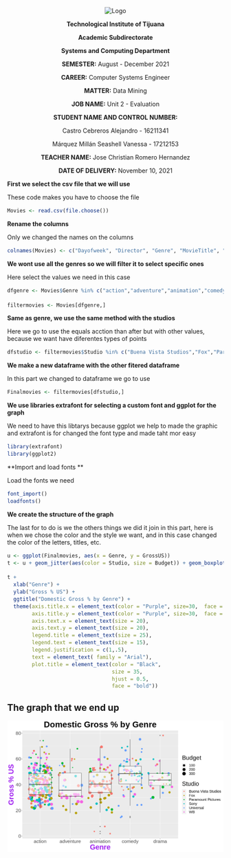 <div align="center">
<img alt="Logo" src="https://www.tijuana.tecnm.mx/wp-content/themes/tecnm/images/logo_TECT.png" width=250 height=250>
</p>

**Technological Institute of Tijuana** 

**Academic Subdirectorate** 

**Systems and Computing Department** 

**SEMESTER:** 
August - December 2021

**CAREER:** 
Computer Systems Engineer

**MATTER:** 
Data Mining

**JOB NAME:** 
Unit 2 - Evaluation

**STUDENT NAME AND CONTROL NUMBER:** 


Castro Cebreros Alejandro - 16211341 

Márquez Millán Seashell Vanessa - 17212153

**TEACHER NAME:** 
Jose Christian Romero Hernandez

**DATE OF DELIVERY:** 
November 10, 2021

</div>

**First we select the csv file that we will use**

These code makes you have to choose the file
```R 
Movies <- read.csv(file.choose())
```

**Rename the columns**

Only we changed the names on the columns
```R
colnames(Movies) <- c("Dayofweek", "Director", "Genre", "MovieTitle", "RealseDate", "Studio", "AdjustedGroosMill","Budget", "GrossMill","IMDbRating", "MovieLensRating", "OverseasMill","Overseas", "ProfitMill", "Profit", "RuntimeMin", "UsMill", "GrossUS")
```

**We wont use all the genres so we will filter it to select specific ones**

Here select the values we need in this case
```R
dfgenre <- Movies$Genre %in% c("action","adventure","animation","comedy","drama")

filtermovies <- Movies[dfgenre,]
```

**Same as genre, we use the same method with the studios**

Here we go to use the equals acction than after but with other values, because we want have diferentes types of points
```R
dfstudio <- filtermovies$Studio %in% c("Buena Vista Studios","Fox","Paramount Pictures","Sony","Universal","WB")
```

**We make a new dataframe with the other fitered dataframe**

In this part we changed to dataframe we go to use
```R
Finalmovies <- filtermovies[dfstudio,]
```

**We use libraries extrafont for selecting a custom font and ggplot for the graph**

We need to have this libtarys because ggplot we help to made the graphic and extrafont is for changed the font type and made taht mor easy

```R
library(extrafont)
library(ggplot2)
```

**Import and load fonts **

Load the fonts we need
```R
font_import()
loadfonts()
```

**We create the structure of the graph**

The last for to do is we the others things we did it join in this part, here is when we chose the color and the style we want, and in this case changed the color of the letters, titles, etc.

```R
u <- ggplot(Finalmovies, aes(x = Genre, y = GrossUS))
t <- u + geom_jitter(aes(color = Studio, size = Budget)) + geom_boxplot (alpha = 0.5) 

t + 
  xlab("Genre") +
  ylab("Gross % US") +
  ggtitle("Domestic Gross % by Genre") +
  theme(axis.title.x = element_text(color = "Purple", size=30,  face = "bold"),
        axis.title.y = element_text(color = "Purple", size=30,  face = "bold"),
        axis.text.x = element_text(size = 20),
        axis.text.y = element_text(size = 20),
        legend.title = element_text(size = 25),
        legend.text = element_text(size = 15),
        legend.justification = c(1,.5),
        text = element_text( family = "Arial"),
        plot.title = element_text(color = "Black",
                                  size = 35,
                                  hjust = 0.5,
                                  face = "bold"))
```

## The graph that we end up

<p align="center">
    <img alt="Graph" src="./../Evaluation/EvaluationUnit2.png" >
</p>

